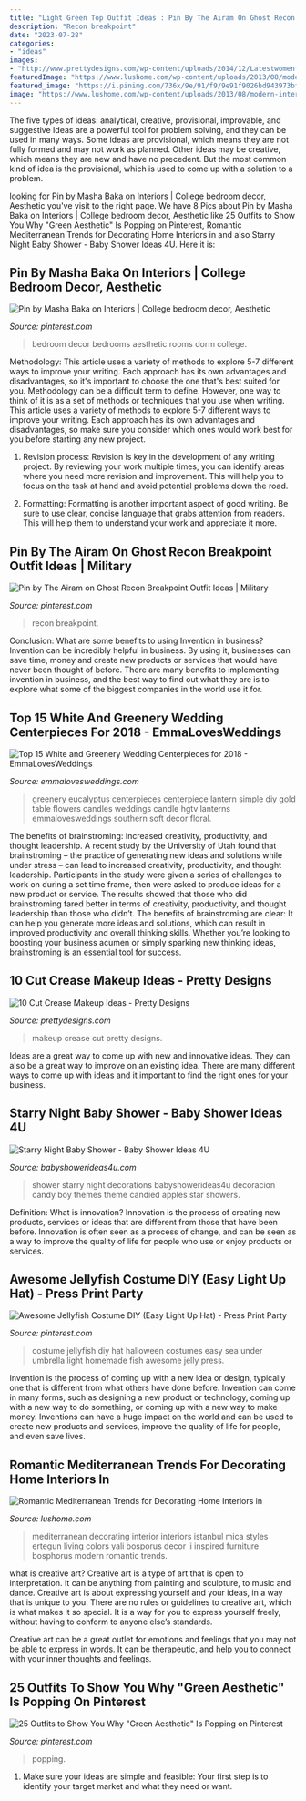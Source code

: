 ```yaml
---
title: "Light Green Top Outfit Ideas : Pin By The Airam On Ghost Recon Breakpoint Outfit Ideas"
description: "Recon breakpoint"
date: "2023-07-28"
categories:
- "ideas"
images:
- "http://www.prettydesigns.com/wp-content/uploads/2014/12/Latestwomenfashionn.jpg"
featuredImage: "https://www.lushome.com/wp-content/uploads/2013/08/modern-interior-decorating-mediterranean-style-8.jpg"
featured_image: "https://i.pinimg.com/736x/9e/91/f9/9e91f9026bd943973bfdd41149073e3a.jpg"
image: "https://www.lushome.com/wp-content/uploads/2013/08/modern-interior-decorating-mediterranean-style-8.jpg"
---
```



The five types of ideas: analytical, creative, provisional, improvable, and suggestive
Ideas are a powerful tool for problem solving, and they can be used in many ways. Some ideas are provisional, which means they are not fully formed and may not work as planned. Other ideas may be creative, which means they are new and have no precedent. But the most common kind of idea is the provisional, which is used to come up with a solution to a problem.

	

		
looking for Pin by Masha Baka on Interiors | College bedroom decor, Aesthetic you've visit to the right page. We have 8 Pics about Pin by Masha Baka on Interiors | College bedroom decor, Aesthetic like 25 Outfits to Show You Why &quot;Green Aesthetic&quot; Is Popping on Pinterest, Romantic Mediterranean Trends for Decorating Home Interiors in and also Starry Night Baby Shower - Baby Shower Ideas 4U. Here it is:
		
    
## Pin By Masha Baka On Interiors | College Bedroom Decor, Aesthetic

<img loading=lazy src="https://i.pinimg.com/736x/9e/91/f9/9e91f9026bd943973bfdd41149073e3a.jpg" onerror="this.onerror=null;this.src='https://tse1.mm.bing.net/th?id=OIP.s1TFpQAx1SvRRKebXnv5hwHaNL&amp;pid=15.1';" alt="Pin by Masha Baka on Interiors | College bedroom decor, Aesthetic">

_Source: pinterest.com_

>bedroom decor bedrooms aesthetic rooms dorm college. 

	

Methodology: This article uses a variety of methods to explore 5-7 different ways to improve your writing. Each approach has its own advantages and disadvantages, so it's important to choose the one that's best suited for you.
Methodology can be a difficult term to define. However, one way to think of it is as a set of methods or techniques that you use when writing. This article uses a variety of methods to explore 5-7 different ways to improve your writing. Each approach has its own advantages and disadvantages, so make sure you consider which ones would work best for you before starting any new project.
1) Revision process: Revision is key in the development of any writing project. By reviewing your work multiple times, you can identify areas where you need more revision and improvement. This will help you to focus on the task at hand and avoid potential problems down the road.

2) Formatting: Formatting is another important aspect of good writing. Be sure to use clear, concise language that grabs attention from readers. This will help them to understand your work and appreciate it more.

    
## Pin By The Airam On Ghost Recon Breakpoint Outfit Ideas | Military

<img loading=lazy src="https://i.pinimg.com/736x/ff/4b/8e/ff4b8e58fdd54b7f9adaf494da6b8c47.jpg" onerror="this.onerror=null;this.src='https://tse3.mm.bing.net/th?id=OIP.-983uGvvpl2que05tPssnAHaLH&amp;pid=15.1';" alt="Pin by The Airam on Ghost Recon Breakpoint Outfit Ideas | Military">

_Source: pinterest.com_

>recon breakpoint. 

	

Conclusion: What are some benefits to using Invention in business?
Invention can be incredibly helpful in business. By using it, businesses can save time, money and create new products or services that would have never been thought of before. There are many benefits to implementing invention in business, and the best way to find out what they are is to explore what some of the biggest companies in the world use it for.

    
## Top 15 White And Greenery Wedding Centerpieces For 2018 - EmmaLovesWeddings

<img loading=lazy src="http://emmalovesweddings.com/wp-content/uploads/2018/02/wedding-centerpiece-with-greenery-and-lantern.jpg" onerror="this.onerror=null;this.src='https://tse1.mm.bing.net/th?id=OIP.Ur74-1Yufb3g01ciuNusnwHaJ4&amp;pid=15.1';" alt="Top 15 White and Greenery Wedding Centerpieces for 2018 - EmmaLovesWeddings">

_Source: emmalovesweddings.com_

>greenery eucalyptus centerpieces centerpiece lantern simple diy gold table flowers candles weddings candle hgtv lanterns emmalovesweddings southern soft decor floral. 

	

The benefits of brainstroming: Increased creativity, productivity, and thought leadership.
A recent study by the University of Utah found that brainstroming – the practice of generating new ideas and solutions while under stress – can lead to increased creativity, productivity, and thought leadership. Participants in the study were given a series of challenges to work on during a set time frame, then were asked to produce ideas for a new product or service. The results showed that those who did brainstroming fared better in terms of creativity, productivity, and thought leadership than those who didn’t.
The benefits of brainstroming are clear: It can help you generate more ideas and solutions, which can result in improved productivity and overall thinking skills. Whether you’re looking to boosting your business acumen or simply sparking new thinking ideas, brainstroming is an essential tool for success.

    
## 10 Cut Crease Makeup Ideas - Pretty Designs

<img loading=lazy src="http://www.prettydesigns.com/wp-content/uploads/2014/12/Latestwomenfashionn.jpg" onerror="this.onerror=null;this.src='https://tse2.mm.bing.net/th?id=OIP.KTIFJf0_wLQnAU9VLpUc0gHaKR&amp;pid=15.1';" alt="10 Cut Crease Makeup Ideas - Pretty Designs">

_Source: prettydesigns.com_

>makeup crease cut pretty designs. 

	

Ideas are a great way to come up with new and innovative ideas. They can also be a great way to improve on an existing idea. There are many different ways to come up with ideas and it important to find the right ones for your business.

    
## Starry Night Baby Shower - Baby Shower Ideas 4U

<img loading=lazy src="https://babyshowerideas4u.com/wp-content/uploads/2016/09/Starry-Night-Baby-Shower-Candied-Apples.jpg" onerror="this.onerror=null;this.src='https://tse3.mm.bing.net/th?id=OIP.d3Oqj8h7n6iIgZmco2JIUQHaJ4&amp;pid=15.1';" alt="Starry Night Baby Shower - Baby Shower Ideas 4U">

_Source: babyshowerideas4u.com_

>shower starry night decorations babyshowerideas4u decoracion candy boy themes theme candied apples star showers. 

	

Definition: What is innovation?
Innovation is the process of creating new products, services or ideas that are different from those that have been before. Innovation is often seen as a process of change, and can be seen as a way to improve the quality of life for people who use or enjoy products or services.

    
## Awesome Jellyfish Costume DIY (Easy Light Up Hat) - Press Print Party

<img loading=lazy src="https://i.pinimg.com/736x/ac/5f/2c/ac5f2c776dfa5662bf60b3d252ca5829.jpg" onerror="this.onerror=null;this.src='https://tse2.mm.bing.net/th?id=OIP.6Uzhq0t1-6sU9Sw82A4a3AHaKv&amp;pid=15.1';" alt="Awesome Jellyfish Costume DIY (Easy Light Up Hat) - Press Print Party">

_Source: pinterest.com_

>costume jellyfish diy hat halloween costumes easy sea under umbrella light homemade fish awesome jelly press. 

	

Invention is the process of coming up with a new idea or design, typically one that is different from what others have done before. Invention can come in many forms, such as designing a new product or technology, coming up with a new way to do something, or coming up with a new way to make money. Inventions can have a huge impact on the world and can be used to create new products and services, improve the quality of life for people, and even save lives.

    
## Romantic Mediterranean Trends For Decorating Home Interiors In

<img loading=lazy src="https://www.lushome.com/wp-content/uploads/2013/08/modern-interior-decorating-mediterranean-style-8.jpg" onerror="this.onerror=null;this.src='https://tse1.mm.bing.net/th?id=OIP.uaFatCbdgbhNf1Y3dZMznwHaGI&amp;pid=15.1';" alt="Romantic Mediterranean Trends for Decorating Home Interiors in">

_Source: lushome.com_

>mediterranean decorating interior interiors istanbul mica styles ertegun living colors yali bosporus decor ii inspired furniture bosphorus modern romantic trends. 

	

what is creative art?
Creative art is a type of art that is open to interpretation. It can be anything from painting and sculpture, to music and dance. Creative art is about expressing yourself and your ideas, in a way that is unique to you.
There are no rules or guidelines to creative art, which is what makes it so special. It is a way for you to express yourself freely, without having to conform to anyone else’s standards.

Creative art can be a great outlet for emotions and feelings that you may not be able to express in words. It can be therapeutic, and help you to connect with your inner thoughts and feelings.

    
## 25 Outfits To Show You Why &quot;Green Aesthetic&quot; Is Popping On Pinterest

<img loading=lazy src="https://i.pinimg.com/736x/76/8a/ea/768aeae2cf3fb8fc5eec785e724a7b18.jpg" onerror="this.onerror=null;this.src='https://tse1.mm.bing.net/th?id=OIP.rNRu882Ae9R7wQ3QmrCJFAHaLH&amp;pid=15.1';" alt="25 Outfits to Show You Why &quot;Green Aesthetic&quot; Is Popping on Pinterest">

_Source: pinterest.com_

>popping. 

	

1. Make sure your ideas are simple and feasible: Your first step is to identify your target market and what they need or want.

